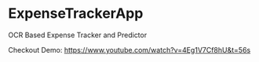 # ExpenseTrackerApp
OCR Based Expense Tracker and Predictor 

Checkout Demo: https://www.youtube.com/watch?v=4Eg1V7Cf8hU&t=56s
